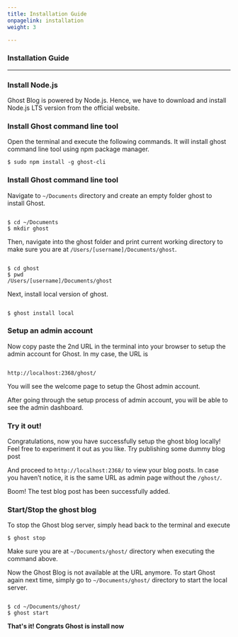 ```yaml
---
title: Installation Guide
onpagelink: installation
weight: 3

---
```


### Installation Guide
------------------

### Install Node.js

Ghost Blog is powered by Node.js. Hence, we have to download and install Node.js LTS version from the official website.

### Install Ghost command line tool

Open the terminal and execute the following commands. It will install ghost command line tool using npm package manager.

 ```
 $ sudo npm install -g ghost-cli 
```

### Install Ghost command line tool

Navigate to `~/Documents` directory and create an empty folder ghost to install Ghost.

 ```

$ cd ~/Documents
$ mkdir ghost
```

Then, navigate into the ghost folder and print current working directory to make sure you are at `/Users/[username]/Documents/ghost`.

 ```

$ cd ghost 
$ pwd
/Users/[username]/Documents/ghost

```

Next, install local version of ghost.

 ```

$ ghost install local

```

### Setup an admin account

Now copy paste the 2nd URL in the terminal into your browser to setup the admin account for Ghost. In my case, the URL is

 ```

http://localhost:2368/ghost/

```

You will see the welcome page to setup the Ghost admin account.

After going through the setup process of admin account, you will be able to see the admin dashboard.

### Try it out!

Congratulations, now you have successfully setup the ghost blog locally! Feel free to experiment it out as you like. Try publishing some dummy blog post   
  
 And proceed to `http://localhost:2368/` to view your blog posts. In case you haven’t notice, it is the same URL as admin page without the `/ghost/`.   
  
 Boom! The test blog post has been successfully added.

### Start/Stop the ghost blog

To stop the Ghost blog server, simply head back to the terminal and execute

 ```
 $ ghost stop 
```

Make sure you are at `~/Documents/ghost/` directory when executing the command above.  
  
 Now the Ghost Blog is not available at the URL anymore. To start Ghost again next time, simply go to `~/Documents/ghost/` directory to start the local server.

 ```

$ cd ~/Documents/ghost/
$ ghost start 
```

**That's it! Congrats Ghost is install now**
